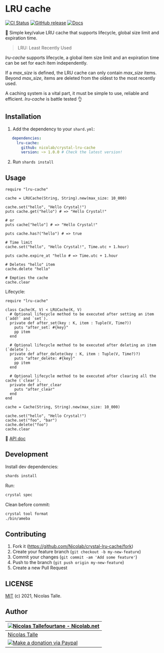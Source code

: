 # LRU cache

[![CI Status](https://github.com/Nicolab/crystal-lru-cache/workflows/CI/badge.svg?branch=master)](https://github.com/Nicolab/crystal-lru-cache/actions) [![GitHub release](https://img.shields.io/github/release/Nicolab/crystal-lru-cache.svg)](https://github.com/Nicolab/crystal-lru-cache/releases) [![Docs](https://img.shields.io/badge/docs-available-brightgreen.svg)](https://nicolab.github.io/crystal-lru-cache/)

:gem: Simple key/value LRU cache that supports lifecycle, global size limit and expiration time.

> LRU: Least Recently Used

_lru-cache_ supports lifecycle, a global item size limit and an expiration time can be set for each item independently.

If a *max_size* is defined, the LRU cache can only contain *max_size* items.
Beyond *max_size*, items are deleted from the oldest to the most recently used.

A caching system is a vital part, it must be simple to use, reliable and efficient. _lru-cache_ is battle tested 👌

## Installation

1. Add the dependency to your `shard.yml`:

```yaml
   dependencies:
     lru-cache:
       github: nicolab/crystal-lru-cache
       version: ~> 1.0.0 # Check the latest version!
```

2. Run `shards install`

## Usage

```crystal
require "lru-cache"

cache = LRUCache(String, String).new(max_size: 10_000)

cache.set("hello", "Hello Crystal!")
puts cache.get("hello") # => "Hello Crystal!"

# or
puts cache["hello"] # => "Hello Crystal!"

puts cache.has?("hello") # => true

# Time limit
cache.set("hello", "Hello Crystal!", Time.utc + 1.hour)

puts cache.expire_at "hello # => Time.utc + 1.hour

# Deletes "hello" item
cache.delete "hello"

# Empties the cache
cache.clear
```

Lifecycle:

```crystal
require "lru-cache"

class Cache(K, V) < LRUCache(K, V)
  # Optional lifecycle method to be executed after setting an item (`add!` and `set`).
  private def after_set(key : K, item : Tuple(V, Time?))
    puts "after_set: #{key}"
    pp item
  end

  # Optional lifecycle method to be executed after deleting an item (`delete`).
  private def after_delete(key : K, item : Tuple(V, Time?)?)
    puts "after_delete: #{key}"
    pp item
  end

  # Optional lifecycle method to be executed after clearing all the cache (`clear`).
  private def after_clear
    puts "after_clear"
  end
end

cache = Cache(String, String).new(max_size: 10_000)

cache.set("hello", "Hello Crystal!")
cache.set("foo", "bar")
cache.delete("foo")
cache.clear
```

📘 [API doc](https://nicolab.github.io/crystal-lru-cache/)

## Development

Install dev dependencies:

```sh
shards install
```

Run:

```sh
crystal spec
```

Clean before commit:

```sh
crystal tool format
./bin/ameba
```

## Contributing

1. Fork it (https://github.com/Nicolab/crystal-lru-cache/fork)
2. Create your feature branch (`git checkout -b my-new-feature`)
3. Commit your changes (`git commit -am 'Add some feature'`)
4. Push to the branch (`git push origin my-new-feature`)
5. Create a new Pull Request

## LICENSE

[MIT](https://github.com/Nicolab/crystal-lru-cache/blob/master/LICENSE) (c) 2021, Nicolas Talle.

## Author

| [![Nicolas Tallefourtane - Nicolab.net](https://www.gravatar.com/avatar/d7dd0f4769f3aa48a3ecb308f0b457fc?s=64)](https://github.com/sponsors/Nicolab) |
|---|
| [Nicolas Talle](https://github.com/sponsors/Nicolab) |
| [![Make a donation via Paypal](https://www.paypalobjects.com/en_US/i/btn/btn_donate_SM.gif)](https://www.paypal.com/cgi-bin/webscr?cmd=_s-xclick&hosted_button_id=PGRH4ZXP36GUC) |
